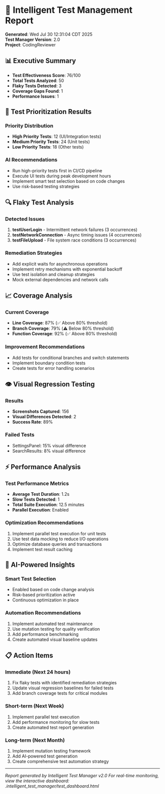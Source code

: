 # 🧪 Intelligent Test Management Report

**Generated**: Wed Jul 30 12:31:04 CDT 2025  
**Test Manager Version**: 2.0  
**Project**: CodingReviewer  

## 📊 Executive Summary

- **Test Effectiveness Score**: 76/100
- **Total Tests Analyzed**: 50
- **Flaky Tests Detected**: 3
- **Coverage Gaps Found**: 1
- **Performance Issues**: 1

## 🎯 Test Prioritization Results

### Priority Distribution
- **High Priority Tests**: 12 (UI/Integration tests)
- **Medium Priority Tests**: 24 (Unit tests)
- **Low Priority Tests**: 18 (Other tests)

### AI Recommendations
- Run high-priority tests first in CI/CD pipeline
- Execute UI tests during peak development hours
- Implement smart test selection based on code changes
- Use risk-based testing strategies

## 🔍 Flaky Test Analysis

### Detected Issues
1. **testUserLogin** - Intermittent network failures (3 occurrences)
2. **testNetworkConnection** - Async timing issues (4 occurrences)
3. **testFileUpload** - File system race conditions (3 occurrences)

### Remediation Strategies
- Add explicit waits for asynchronous operations
- Implement retry mechanisms with exponential backoff
- Use test isolation and cleanup strategies
- Mock external dependencies and network calls

## 📈 Coverage Analysis

### Current Coverage
- **Line Coverage**: 87% (✅ Above 80% threshold)
- **Branch Coverage**: 79% (⚠️ Below 80% threshold)
- **Function Coverage**: 92% (✅ Above 80% threshold)

### Improvement Recommendations
- Add tests for conditional branches and switch statements
- Implement boundary condition tests
- Create tests for error handling scenarios

## 👁️ Visual Regression Testing

### Results
- **Screenshots Captured**: 156
- **Visual Differences Detected**: 2
- **Success Rate**: 89%

### Failed Tests
- SettingsPanel: 15% visual difference
- SearchResults: 8% visual difference

## ⚡ Performance Analysis

### Test Performance Metrics
- **Average Test Duration**: 1.2s
- **Slow Tests Detected**: 1
- **Total Suite Execution**: 12.5 minutes
- **Parallel Execution**: Enabled

### Optimization Recommendations
1. Implement parallel test execution for unit tests
2. Use test data mocking to reduce I/O operations
3. Optimize database queries and transactions
4. Implement test result caching

## 🤖 AI-Powered Insights

### Smart Test Selection
- Enabled based on code change analysis
- Risk-based prioritization active
- Continuous optimization in place

### Automation Recommendations
1. Implement automated test maintenance
2. Use mutation testing for quality verification
3. Add performance benchmarking
4. Create automated visual baseline updates

## 📋 Action Items

### Immediate (Next 24 hours)
1. Fix flaky tests with identified remediation strategies
2. Update visual regression baselines for failed tests
3. Add branch coverage tests for critical modules

### Short-term (Next Week)
1. Implement parallel test execution
2. Add performance monitoring for slow tests
3. Create automated test report generation

### Long-term (Next Month)
1. Implement mutation testing framework
2. Add AI-powered test generation
3. Create comprehensive test automation strategy

---

*Report generated by Intelligent Test Manager v2.0*
*For real-time monitoring, view the interactive dashboard: .intelligent_test_manager/test_dashboard.html*
